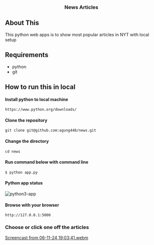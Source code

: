  <h3 align="center">News Articles</h3>

## About This 
This python web apps is to show most popular articles in NYT with local setup
## Requirements
   - python
   - git
## How to run this in  local
#### Install python to local machine
```
https://www.python.org/downloads/
```
#### Clone the repository
``` 
git clone git@github.com:agung448/news.git
```
#### Change the directory
``` 
cd news
```
#### Run command below with command line
``` 
$ python app.py
```
#### Python app status
![python3-app](https://github.com/user-attachments/assets/aeacd446-eaba-4da2-b0ab-0671dd1e0642)

#### Browse with your browser
```  
http://127.0.0.1:5000
```

### Choose or click one off the articles

[Screencast from 06-11-24 19:03:41.webm](https://github.com/user-attachments/assets/2eef1e4e-c6d4-454c-a475-bd160697441b) 